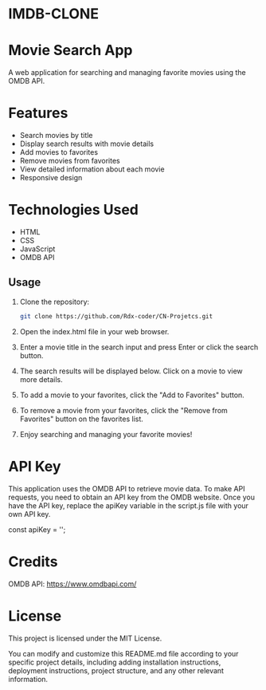 # IMDB-CLONE
# Movie Search App

A web application for searching and managing favorite movies using the OMDB API.

# Features

- Search movies by title
- Display search results with movie details
- Add movies to favorites
- Remove movies from favorites
- View detailed information about each movie
- Responsive design

# Technologies Used

- HTML
- CSS
- JavaScript
- OMDB API

## Usage

1. Clone the repository:

   ```bash
   git clone https://github.com/Rdx-coder/CN-Projetcs.git
   
2. Open the index.html file in your web browser.
3. Enter a movie title in the search input and press Enter or click the search button.
4. The search results will be displayed below. Click on a movie to view more details.
5. To add a movie to your favorites, click the "Add to Favorites" button.
6. To remove a movie from your favorites, click the "Remove from Favorites" button on the favorites list.
7. Enjoy searching and managing your favorite movies!

# API Key
This application uses the OMDB API to retrieve movie data. To make API requests, you need to obtain an API key from the OMDB website. Once you have the API key, replace the apiKey variable in the script.js file with your own API key.

const apiKey = '';

# Credits

OMDB API: https://www.omdbapi.com/

# License
This project is licensed under the MIT License.

You can modify and customize this README.md file according to your specific project details, including adding installation instructions, deployment instructions, project structure, and any other relevant information.


